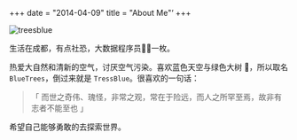 +++
date = "2014-04-09"
title = "About Me"‘
+++

![treesblue](https://cdn.jsdelivr.net/gh/goby-ao/picgo@main/img/about.jpg)

生活在成都，有点社恐，大数据程序员🧑‍💻一枚。

热爱大自然和清新的空气，讨厌空气污染。喜欢蓝色天空与绿色大树 🌲，所以取名 `BlueTrees`，倒过来就是 `TressBlue`。很喜欢的一句话：

>「 而世之奇伟、瑰怪，非常之观，常在于险远，而人之所罕至焉，故非有志者不能至也 」

希望自己能够勇敢的去探索世界。



